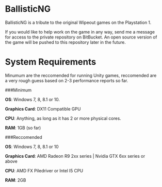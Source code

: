 # BallisticNG
BallisticNG is a tribute to the original Wipeout games on the Playstation 1.

If you would like to help work on the game in any way, send me a message for access to the private repository on BitBucket. An open source version of the game will be pushed to this repository later in the future.

# System Requirements
Minumum are the reccomended for running Unity games, reccomended are a very rough guess based on 2-3 performance reports so far.

###Minimum

**OS**: Windows 7, 8, 8.1 or 10.

**Graphics Card**: DX11 Compatible GPU

**CPU**: Anything, as long as it has 2 or more physical cores.

**RAM**: 1GB (so far)

###Reccomended

**OS**: Windows 7, 8, 8.1 or 10

**Graphics Card**: AMD Radeon R9 2xx series | Nvidia GTX 6xx series or above

**CPU**: AMD FX Piledriver or Intel I5 CPU

**RAM**: 2GB 
